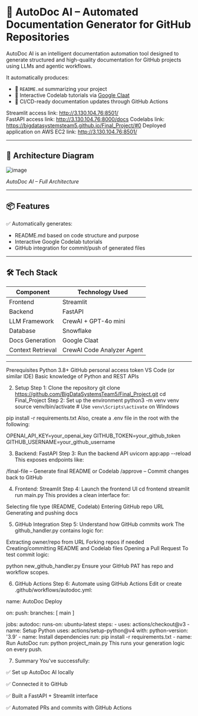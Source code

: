 # 🧠 AutoDoc AI – Automated Documentation Generator for GitHub Repositories

AutoDoc AI is an intelligent documentation automation tool designed to generate structured and high-quality documentation for GitHub projects using LLMs and agentic workflows.

It automatically produces:
- 📘 `README.md` summarizing your project
- 🧪 Interactive Codelab tutorials via [Google Claat](https://github.com/googlecodelabs/tools)
- 🔁 CI/CD-ready documentation updates through GitHub Actions

Streamlit access link: http://3.130.104.76:8501/  
FastAPI access link: http://3.130.104.76:8000/docs
Codelabs link: https://bigdatasystemsteam5.github.io/Final_Project/#0
Deployed application on AWS EC2 link: http://3.130.104.76:8501/  
 

---

## 🧭 Architecture Diagram
![image](https://github.com/user-attachments/assets/e630cd0d-c96e-4fe0-8b86-33f34a14f72f)

*AutoDoc AI – Full Architecture*

---

## 📦 Features

✅ Automatically generates:
- README.md based on code structure and purpose  
- Interactive Google Codelab tutorials  
- GitHub integration for commit/push of generated files  

---

## 🛠️ Tech Stack

| Component        | Technology Used          |
|------------------|--------------------------|
| Frontend         | Streamlit                |
| Backend          | FastAPI                  |
| LLM Framework    | CrewAI + GPT-4o mini  |
| Database         | Snowflake                |
| Docs Generation  | Google Claat             |
| Context Retrieval|CrewAI Code Analyzer Agent |

---
Prerequisites
Python 3.8+
GitHub personal access token
VS Code (or similar IDE)
Basic knowledge of Python and REST APIs

2. Setup
Step 1: Clone the repository
git clone https://github.com/BigDataSystemsTeam5/Final_Project.git
cd Final_Project
Step 2: Set up the environment
python3 -m venv venv
source venv/bin/activate  # Use `venv\Scripts\activate` on Windows

pip install -r requirements.txt
Also, create a .env file in the root with the following:

OPENAI_API_KEY=your_openai_key
GITHUB_TOKEN=your_github_token
GITHUB_USERNAME=your_github_username

3. Backend: FastAPI
Step 3: Run the backend API
uvicorn app:app --reload
This exposes endpoints like:

/final-file – Generate final README or Codelab
/approve – Commit changes back to GitHub

4. Frontend: Streamlit
Step 4: Launch the frontend UI
cd frontend
streamlit run main.py
This provides a clean interface for:

Selecting file type (README, Codelab)
Entering GitHub repo URL
Generating and pushing docs

5. GitHub Integration
Step 5: Understand how GitHub commits work
The github_handler.py contains logic for:

Extracting owner/repo from URL
Forking repos if needed
Creating/committing README and Codelab files
Opening a Pull Request
To test commit logic:

python new_github_handler.py
Ensure your GitHub PAT has repo and workflow scopes.

6. GitHub Actions
Step 6: Automate using GitHub Actions
Edit or create .github/workflows/autodoc.yml:

name: AutoDoc Deploy

on:
  push:
    branches: [ main ]

jobs:
  autodoc:
    runs-on: ubuntu-latest
    steps:
      - uses: actions/checkout@v3
      - name: Setup Python
        uses: actions/setup-python@v4
        with:
          python-version: '3.9'
      - name: Install dependencies
        run: pip install -r requirements.txt
      - name: Run AutoDoc
        run: python project_main.py
This runs your generation logic on every push.

7. Summary
You've successfully:

✅ Set up AutoDoc AI locally

✅ Connected it to GitHub

✅ Built a FastAPI + Streamlit interface

✅ Automated PRs and commits with GitHub Actions
